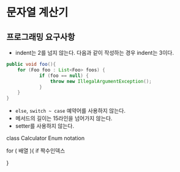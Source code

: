 # 문자열 계산기

## 프로그래밍 요구사항

- indent는 2를 넘지 않는다. 다음과 같이 작성하는 경우 indent는 3이다.  
```java
public void foo(){
    for (Foo foo : List<Foo> foos) {
            if (foo == null) {
                throw new IllegalArgumentException();
            }
    }
}    
```
- `else`, `switch ~ case` 예약어를 사용하지 않는다.
- 메서드의 길이는 15라인을 넘어가지 않는다.
- setter를 사용하지 않는다.


class Calculator
Enum notation

for ( 배열 ){
    if 짝수인덱스 
                
}